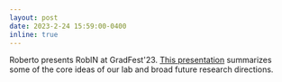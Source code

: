 ```yaml
---
layout: post
date: 2023-2-24 15:59:00-0400
inline: true
---
```


Roberto presents RobIN at GradFest'23.  [This presentation](assets/pdf/RobIN_GradFest.pdf) summarizes some of the core ideas of our lab and broad future research directions.